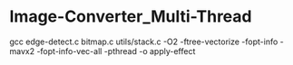 # Image-Converter_Multi-Thread

 gcc edge-detect.c bitmap.c utils/stack.c -O2 -ftree-vectorize -fopt-info -mavx2 -fopt-info-vec-all -pthread -o apply-effect

